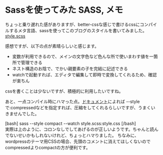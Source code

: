 Sassを使ってみた
SASS, メモ
=====
ちょっと乗り遅れた感がありますが、better-cssな感じで書けるcssにコンパイルするメタ言語、sassを使ってこのブログのスタイルを書いてみました。
[style.scss](https://github.com/manaten/wp-theme/blob/master/snow-green/style.scss)

感想ですが、以下の点が素晴らしいと感じます。

* 変数が利用できるので、メインの文字色など色んな所で使いまわす値を一箇所で管理できる
* ネスト構造のお陰で、でかい親要素の子を完結に記述できる
* watchで起動すれば、エディタで編集して即時で変換してくれるため、確認が楽ちん

cssを書くことは少ないですが、積極的に利用したいですね。

あと、一点コンパイル時にハマった点。[ドキュメント](http://sass-lang.com/docs/yardoc/file.SASS_REFERENCE.html#id17)によれば --style で:compressedなどを指定すれば、圧縮をしてくれるらしいですが、うまくいきませんでした。
<div>[bash]
sass --style compact --watch style.scss:style.css
[/bash]</div>
実際は上のように、コロンなしでしてあげるのが正しいようです。ちゃんと読んでないせいかもしれないけれど、ちょっとハマりました。
ちなみに、wordpressのテーマ用CSSの場合、先頭のコメントに消えてほしくないのでcompressedよりcompactの方が便利です。
